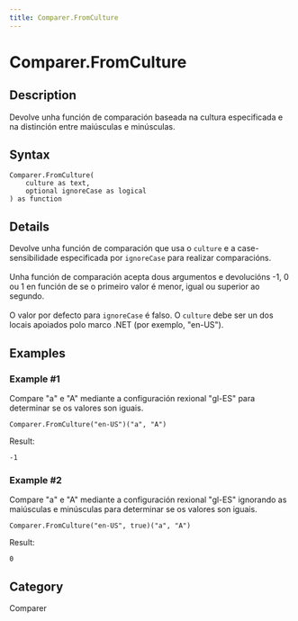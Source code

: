 ```yaml
---
title: Comparer.FromCulture
---
```


# Comparer.FromCulture


## Description

Devolve unha función de comparación baseada na cultura especificada e na distinción entre maiúsculas e minúsculas.


## Syntax

```powerquery
Comparer.FromCulture(
    culture as text,
    optional ignoreCase as logical
) as function
```


## Details

Devolve unha función de comparación que usa o <code>culture</code> e a case-sensibilidade especificada por <code>ignoreCase</code> para realizar comparacións.<br />      <br />      Unha función de comparación acepta dous argumentos e devolucións -1, 0 ou 1 en función de se o primeiro valor é menor, igual ou superior ao segundo.<br />      <br />      O valor por defecto para <code>ignoreCase</code> é falso. O <code>culture</code> debe ser un dos locais apoiados polo marco .NET (por exemplo, "en-US").    


## Examples

### Example #1 
Compare &#34;a&#34; e &#34;A&#34; mediante a configuración rexional &#34;gl-ES&#34; para determinar se os valores son iguais.
```powerquery
Comparer.FromCulture("en-US")("a", "A")
```

Result: 
```powerquery
-1
```


### Example #2 
Compare &#34;a&#34; e &#34;A&#34; mediante a configuración rexional &#34;gl-ES&#34; ignorando as maiúsculas e minúsculas para determinar se os valores son iguais.
```powerquery
Comparer.FromCulture("en-US", true)("a", "A")
```

Result: 
```powerquery
0
```




## Category
Comparer
